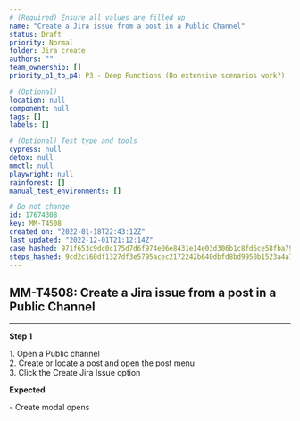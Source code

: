 ```yaml
---
# (Required) Ensure all values are filled up
name: "Create a Jira issue from a post in a Public Channel"
status: Draft
priority: Normal
folder: Jira create
authors: ""
team_ownership: []
priority_p1_to_p4: P3 - Deep Functions (Do extensive scenarios work?)

# (Optional)
location: null
component: null
tags: []
labels: []

# (Optional) Test type and tools
cypress: null
detox: null
mmctl: null
playwright: null
rainforest: []
manual_test_environments: []

# Do not change
id: 17674308
key: MM-T4508
created_on: "2022-01-18T22:43:12Z"
last_updated: "2022-12-01T21:12:14Z"
case_hashed: 971f653c9dc0c175d7d6f974e06e8431e14e03d306b1c8fd6ce58fba79814e2526e0c75e2514b7839b49ad58665ed7c7
steps_hashed: 9cd2c160df1327df3e5795acec2172242b640dbfd8bd9950b1523a4a7e97a2ee0e986ea90dab83a4beb425c2edfb4cef
---
```


<!-- (Auto-generated) Based on frontmatter's "key" and "name" -->

## MM-T4508: Create a Jira issue from a post in a Public Channel

---

**Step 1**

1\. Open a Public channel\
2\. Create or locate a post and open the post menu\
3\. Click the Create Jira Issue option

**Expected**

\- Create modal opens

